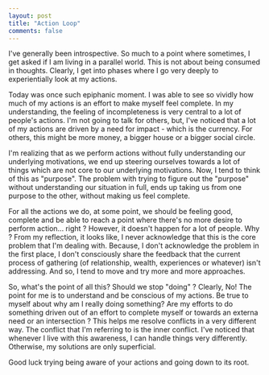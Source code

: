 ```yaml
---
layout: post
title: "Action Loop"
comments: false
---
```



I've generally been introspective. So much to a point where sometimes, I get asked if I am living in a parallel world. This is not about being consumed in thoughts. Clearly, I get into phases where I go very deeply to experientially look at my actions. 

Today was once such epiphanic moment. I was able to see so vividly how much of my actions is an effort to make myself feel complete. In my understanding, the feeling of incompleteness is very central to a lot of people's actions. I'm not going to talk for others, but, I've noticed that a lot of my actions are driven by a need for impact - which is the currency. For others, this might be more money, a bigger house or a bigger social circle.

I'm realizing that as we perform actions without fully understanding our underlying motivations, we end up steering ourselves towards a lot of things which are not core to our underlying motivations. Now, I tend to think of this as "purpose". The problem with trying to figure out the "purpose" without understanding our situation in full, ends up taking us from one purpose to the other, without making us feel complete. 

For all the actions we do, at some point, we should be feeling good, complete and be able to reach a point where there's no more desire to perform action... right ? However, it doesn't happen for a lot of people. Why ? From my reflection, it looks like, I never acknowledge that this is the core problem that I'm dealing with. Because, I don't acknowledge the problem in the first place, I don't consciously share the feedback that the current process of gathering (of relationship, wealth, experiences or whatever) isn't addressing. And so, I tend to move and try more and more approaches. 

So, what's the point of all this? Should we stop "doing" ? Clearly, No! The point for me is to understand and be conscious of my actions. Be true to myself about why am I really doing something? Are my efforts to do something driven out of an effort to complete myself or towards an externa need or an intersection ? This helps me resolve conflicts in a very different way. The conflict that I'm referring to is the inner conflict. I've noticed that whenever I live with this awareness, I can handle things very differently. Otherwise, my solutions are only superficial.

Good luck trying being aware of your actions and going down to its root.
